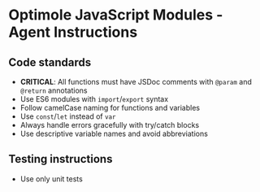 # Optimole JavaScript Modules - Agent Instructions


## Code standards
- **CRITICAL**: All functions must have JSDoc comments with `@param` and `@return` annotations
- Use ES6 modules with `import`/`export` syntax
- Follow camelCase naming for functions and variables
- Use `const`/`let` instead of `var`
- Always handle errors gracefully with try/catch blocks
- Use descriptive variable names and avoid abbreviations

## Testing instructions
- Use only unit tests
 